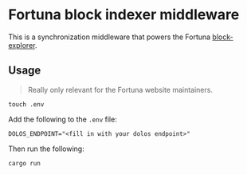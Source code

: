# Fortuna block indexer middleware

This is a synchronization middleware that powers the
Fortuna [block-explorer](https://minefortuna.com/explorer).

## Usage

> Really only relevant for the Fortuna website maintainers.

```shell
touch .env
```

Add the following to the `.env` file:

```shell
DOLOS_ENDPOINT="<fill in with your dolos endpoint>"
```

Then run the following:

```shell
cargo run
```
